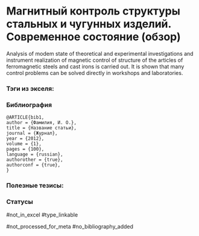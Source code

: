 # Магнитный контроль структуры стальных и чугунных изделий. Современное состояние (обзор)

Analysis of modem state of theoretical and experimental investigations and instrument realization of magnetic control of structure of the articles of ferromagnetic steels and cast irons is carried out. It is shown that many control problems can be solved directly in workshops and laboratories.



### Тэги из экселя:

### Библиография
```
@ARTICLE{bib1,
author = {Фамилия, И. О.},
title = {Название статьи},
journal = {Журнал},
year = {2012},
volume = {1},
pages = {100},
language = {russian},
authorother = {true},
authorconf = {true},
}
```

### Полезные тезисы:

### Статусы
#not_in_excel 
#type_linkable 

#not_processed_for_meta
#no_bibliography_added